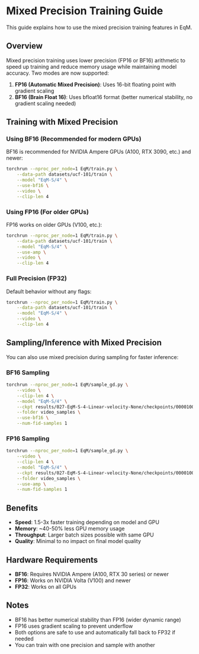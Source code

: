 # Mixed Precision Training Guide

This guide explains how to use the mixed precision training features in EqM.

## Overview

Mixed precision training uses lower precision (FP16 or BF16) arithmetic to speed up training and reduce memory usage while maintaining model accuracy. Two modes are now supported:

1. **FP16 (Automatic Mixed Precision)**: Uses 16-bit floating point with gradient scaling
2. **BF16 (Brain Float 16)**: Uses bfloat16 format (better numerical stability, no gradient scaling needed)

## Training with Mixed Precision

### Using BF16 (Recommended for modern GPUs)

BF16 is recommended for NVIDIA Ampere GPUs (A100, RTX 3090, etc.) and newer:

```bash
torchrun --nproc_per_node=1 EqM/train.py \
    --data-path datasets/ucf-101/train \
    --model "EqM-S/4" \
    --use-bf16 \
    --video \
    --clip-len 4
```

### Using FP16 (For older GPUs)

FP16 works on older GPUs (V100, etc.):

```bash
torchrun --nproc_per_node=1 EqM/train.py \
    --data-path datasets/ucf-101/train \
    --model "EqM-S/4" \
    --use-amp \
    --video \
    --clip-len 4
```

### Full Precision (FP32)

Default behavior without any flags:

```bash
torchrun --nproc_per_node=1 EqM/train.py \
    --data-path datasets/ucf-101/train \
    --model "EqM-S/4" \
    --video \
    --clip-len 4
```

## Sampling/Inference with Mixed Precision

You can also use mixed precision during sampling for faster inference:

### BF16 Sampling

```bash
torchrun --nproc_per_node=1 EqM/sample_gd.py \
    --video \
    --clip-len 4 \
    --model "EqM-S/4" \
    --ckpt results/027-EqM-S-4-Linear-velocity-None/checkpoints/0000100.pt \
    --folder video_samples \
    --use-bf16 \
    --num-fid-samples 1
```

### FP16 Sampling

```bash
torchrun --nproc_per_node=1 EqM/sample_gd.py \
    --video \
    --clip-len 4 \
    --model "EqM-S/4" \
    --ckpt results/027-EqM-S-4-Linear-velocity-None/checkpoints/0000100.pt \
    --folder video_samples \
    --use-amp \
    --num-fid-samples 1
```

## Benefits

- **Speed**: 1.5-3x faster training depending on model and GPU
- **Memory**: ~40-50% less GPU memory usage
- **Throughput**: Larger batch sizes possible with same GPU
- **Quality**: Minimal to no impact on final model quality

## Hardware Requirements

- **BF16**: Requires NVIDIA Ampere (A100, RTX 30 series) or newer
- **FP16**: Works on NVIDIA Volta (V100) and newer
- **FP32**: Works on all GPUs

## Notes

- BF16 has better numerical stability than FP16 (wider dynamic range)
- FP16 uses gradient scaling to prevent underflow
- Both options are safe to use and automatically fall back to FP32 if needed
- You can train with one precision and sample with another
